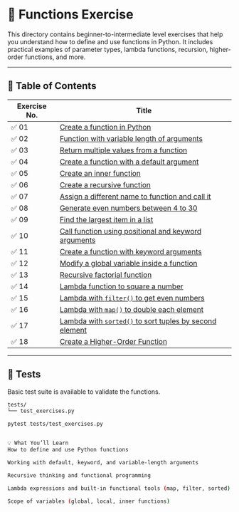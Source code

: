 # 🧠 Functions Exercise

This directory contains beginner-to-intermediate level exercises that help you understand how to define and use functions in Python. It includes practical examples of parameter types, lambda functions, recursion, higher-order functions, and more.

---

## 📘 Table of Contents

| Exercise No. | Title                                                                                                      |
|--------------|------------------------------------------------------------------------------------------------------------|
| ✅ 01         | [Create a function in Python](./Exercise01%20(Create%20a%20function%20in%20Python).py)                     |
| ✅ 02         | [Function with variable length of arguments](./Exercise02%20(Function%20with%20variable%20length%20of%20arguments.).py) |
| ✅ 03         | [Return multiple values from a function](./Exercise03%20(Return%20multiple%20values%20from%20a%20function).py) |
| ✅ 04         | [Create a function with a default argument](./Exercise04%20(Create%20a%20function%20with%20a%20default%20argument).py) |
| ✅ 05         | [Create an inner function](./Exercise05%20(Create%20an%20inner%20function).py)                             |
| ✅ 06         | [Create a recursive function](./Exercise06%20(Create%20a%20recursive%20function).py)                       |
| ✅ 07         | [Assign a different name to function and call it](./Exercise07%20(Assign%20a%20different%20name%20to%20function%20and%20call%20it%20through%20the%20new%20name).py) |
| ✅ 08         | [Generate even numbers between 4 to 30](./Exercise08%20(Generate%20a%20Python%20list%20of%20all%20the%20even%20numbers%20between%204%20to%2030).py) |
| ✅ 09         | [Find the largest item in a list](./Exercise09%20(Find%20the%20largest%20item%20from%20list).py)           |
| ✅ 10         | [Call function using positional and keyword arguments](./Exercise10%20(Call%20Function%20using%20both%20positional%20and%20keyword%20arguments).py) |
| ✅ 11         | [Create a function with keyword arguments](./Exercise11%20(Create%20a%20function%20with%20keyword%20arguments).py) |
| ✅ 12         | [Modify a global variable inside a function](./Exercise12%20%20(Modifies%20global%20variable).py)         |
| ✅ 13         | [Recursive factorial function](./Exercise13%20(Write%20a%20recursive%20function%20to%20calculate%20the%20factorial).py) |
| ✅ 14         | [Lambda function to square a number](./Exercise14%20(Create%20a%20lambda%20function%20that%20squares%20a%20given%20number).py) |
| ✅ 15         | [Lambda with `filter()` to get even numbers](./Exercise15%28Use%20a%20lambda%20with%20the%20filter%28%29%20function%20to%20get%20all%20even%20numbers%20from%20a%20list%29.py) |
| ✅ 16         | [Lambda with `map()` to double each element](./Exercise16%20%28Use%20a%20lambda%20with%20the%20map%28%29%20function%20to%20double%20each%20element%20in%20a%20list%29.py) |
| ✅ 17         | [Lambda with `sorted()` to sort tuples by second element](./Exercise17%20%28Use%20a%20lambda%20with%20the%20sorted%28%29%20function%20to%20sort%20a%20list%20of%20tuples%20based%20on%20the%20second%20element%29.py) |
| ✅ 18         | [Create a Higher-Order Function](./Exercise18%20(Create%20Higher-Order%20Function).py)                    |

---

## 🧪 Tests

Basic test suite is available to validate the functions.

```bash
tests/
└── test_exercises.py

pytest tests/test_exercises.py


💡 What You’ll Learn
How to define and use Python functions

Working with default, keyword, and variable-length arguments

Recursive thinking and functional programming

Lambda expressions and built-in functional tools (map, filter, sorted)

Scope of variables (global, local, inner functions)
